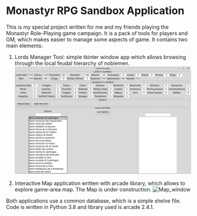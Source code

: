 # Monastyr RPG Sandbox Application

This is my special project written for me and my friends playing the Monastyr Role-Playing game campaign.
It is a pack of tools for players and GM, which makes easier to manage some aspects of game. It contains
two main elements:
1. Lords Manager Tool: simple tkinter window app which allows browsing through the local feudal hierarchy 
of noblemen.
![Manager](https://github.com/akapkotel/monstyr_sandbox/blob/master/lords_manager.png)

2. Interactive Map application written with arcade library, which allows to explore game-area map. The Map
 is under construction.
![Map_window]()

Both applications use a common database, which is a simple shelve file. Code is written in Python 3.8 and
 library used is arcade 2.4.1. 

